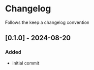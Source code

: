 # Changelog
Follows the keep a changelog convention

## [0.1.0] - 2024-08-20
### Added
- initial commit
